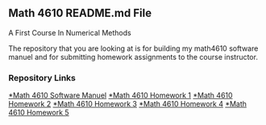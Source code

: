 ## Math 4610 README.md File
A First Course In Numerical Methods

The repository that you are looking at is for building my math4610 software  
manuel and for submitting homework assignments to the course instructor.

### Repository Links

[*Math 4610 Software Manuel](https://gbmitchell.github.io/math4610/softwareManuel/main)
[*Math 4610 Homework 1](https://gbmitchell.github.io/math4610/HW1/problem)
[*Math 4610 Homework 2](https://gbmitchell.github.io/math4610/HW2/problem)
[*Math 4610 Homework 3](https://gbmitchell.github.io/math4610/HW3/problem)
[*Math 4610 Homework 4](https://gbmitchell.github.io/math4610/HW4/problem)
[*Math 4610 Homework 5](https://gbmitchell.github.io/math4610/HW5/problem)
